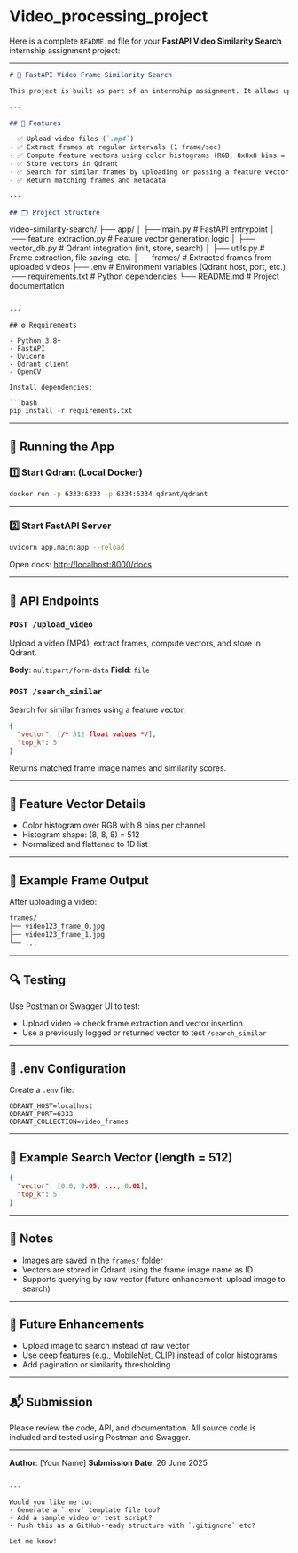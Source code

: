 # Video_processing_project


Here is a complete `README.md` file for your **FastAPI Video Similarity Search** internship assignment project:

---

```markdown
# 🎥 FastAPI Video Frame Similarity Search

This project is built as part of an internship assignment. It allows uploading videos, extracting frames, computing feature vectors using color histograms, and performing similarity search using Qdrant vector database.

---

## 🚀 Features

- ✅ Upload video files (`.mp4`)
- ✅ Extract frames at regular intervals (1 frame/sec)
- ✅ Compute feature vectors using color histograms (RGB, 8x8x8 bins = 512 dims)
- ✅ Store vectors in Qdrant
- ✅ Search for similar frames by uploading or passing a feature vector
- ✅ Return matching frames and metadata

---

## 🗂️ Project Structure

```

video-similarity-search/
├── app/
│   ├── main.py               # FastAPI entrypoint
│   ├── feature\_extraction.py # Feature vector generation logic
│   ├── vector\_db.py          # Qdrant integration (init, store, search)
│   ├── utils.py              # Frame extraction, file saving, etc.
├── frames/                   # Extracted frames from uploaded videos
├── .env                      # Environment variables (Qdrant host, port, etc.)
├── requirements.txt          # Python dependencies
└── README.md                 # Project documentation

````

---

## ⚙️ Requirements

- Python 3.8+
- FastAPI
- Uvicorn
- Qdrant client
- OpenCV

Install dependencies:

```bash
pip install -r requirements.txt
````

---

## 🧪 Running the App

### 1️⃣ Start Qdrant (Local Docker)

```bash
docker run -p 6333:6333 -p 6334:6334 qdrant/qdrant
```

---

### 2️⃣ Start FastAPI Server

```bash
uvicorn app.main:app --reload
```

Open docs: [http://localhost:8000/docs](http://localhost:8000/docs)

---

## 📩 API Endpoints

### `POST /upload_video`

Upload a video (MP4), extract frames, compute vectors, and store in Qdrant.

**Body**: `multipart/form-data`
**Field**: `file`

### `POST /search_similar`

Search for similar frames using a feature vector.

```json
{
  "vector": [/* 512 float values */],
  "top_k": 5
}
```

Returns matched frame image names and similarity scores.

---

## 🧠 Feature Vector Details

* Color histogram over RGB with 8 bins per channel
* Histogram shape: (8, 8, 8) = 512
* Normalized and flattened to 1D list

---

## 📁 Example Frame Output

After uploading a video:

```bash
frames/
├── video123_frame_0.jpg
├── video123_frame_1.jpg
└── ...
```

---

## 🔍 Testing

Use [Postman](https://www.postman.com/) or Swagger UI to test:

* Upload video → check frame extraction and vector insertion
* Use a previously logged or returned vector to test `/search_similar`

---

## 🔐 .env Configuration

Create a `.env` file:

```env
QDRANT_HOST=localhost
QDRANT_PORT=6333
QDRANT_COLLECTION=video_frames
```

---

## 📸 Example Search Vector (length = 512)

```json
{
  "vector": [0.0, 0.05, ..., 0.01],
  "top_k": 5
}
```

---

## 📝 Notes

* Images are saved in the `frames/` folder
* Vectors are stored in Qdrant using the frame image name as ID
* Supports querying by raw vector (future enhancement: upload image to search)

---

## 📌 Future Enhancements

* Upload image to search instead of raw vector
* Use deep features (e.g., MobileNet, CLIP) instead of color histograms
* Add pagination or similarity thresholding

---

## 📬 Submission

Please review the code, API, and documentation. All source code is included and tested using Postman and Swagger.

---

**Author**: \[Your Name]
**Submission Date**: 26 June 2025

```

---

Would you like me to:
- Generate a `.env` template file too?
- Add a sample video or test script?
- Push this as a GitHub-ready structure with `.gitignore` etc?

Let me know!
```
